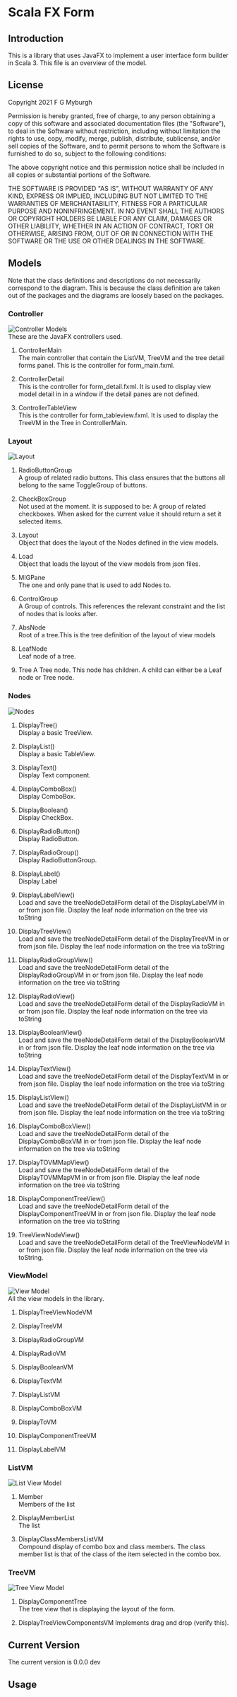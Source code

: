 # Scala FX Form 

## Introduction
This is a library that uses JavaFX to implement a user interface form builder in Scala 3. This file is an overview of the model.

## License
Copyright 2021 F G Myburgh

Permission is hereby granted, free of charge, to any person obtaining a copy of this software and associated documentation files (the "Software"), to deal in the Software without restriction, including without limitation the rights to use, copy, modify, merge, publish, distribute, sublicense, and/or sell copies of the Software, and to permit persons to whom the Software is furnished to do so, subject to the following conditions:

The above copyright notice and this permission notice shall be included in all copies or substantial portions of the Software.

THE SOFTWARE IS PROVIDED "AS IS", WITHOUT WARRANTY OF ANY KIND, EXPRESS OR IMPLIED, INCLUDING BUT NOT LIMITED TO THE WARRANTIES OF MERCHANTABILITY, FITNESS FOR A PARTICULAR PURPOSE AND NONINFRINGEMENT. IN NO EVENT SHALL THE AUTHORS OR COPYRIGHT HOLDERS BE LIABLE FOR ANY CLAIM, DAMAGES OR OTHER LIABILITY, WHETHER IN AN ACTION OF CONTRACT, TORT OR OTHERWISE, ARISING FROM, OUT OF OR IN CONNECTION WITH THE SOFTWARE OR THE USE OR OTHER DEALINGS IN THE SOFTWARE.

## Models
Note that the class definitions and descriptions do not necessarily correspond to the diagram. This is because the class definition are taken out of the packages and the diagrams are loosely based on the packages.

### Controller
![Controller Models](controller.jpg)  
These are the JavaFX controllers used.  

1. ControllerMain  
The main controller that contain the ListVM, TreeVM and the tree detail forms panel. This is the controller for form_main.fxml.  

2. ControllerDetail  
This is the controller for form_detail.fxml. It is used to display view model detail in in a window if the detail panes are not defined.  

3. ControllerTableView  
This is the controller for form_tableview.fxml. It is used to display the TreeVM in the Tree in ControllerMain. 

### Layout
![Layout](Layout.jpg)  
1. RadioButtonGroup  
A group of related radio buttons. This class ensures that the buttons all belong to the same ToggleGroup of buttons.

2. CheckBoxGroup  
Not used at the moment. It is supposed to be: A group of related checkboxes. When asked for the current value it should return a set it selected items.

3. Layout  
Object that does the layout of the Nodes defined in the view models. 

4. Load  
Object that loads the layout of the view models from json files.

5. MIGPane  
The one and only pane that is used to add Nodes to.

6. ControlGroup  
A Group of controls. This references the relevant constraint and the list of nodes that is looks after.

7. AbsNode  
Root of a tree.This is the tree definition of the layout of view models

8. LeafNode  
Leaf node of a tree.

9. Tree
A Tree node. This node has children. A child can either be a Leaf node or Tree node.

### Nodes
![Nodes](Nodes.jpg)  
1. DisplayTree()  
Display a basic TreeView.

2. DisplayList()  
Display a basic TableView.

3. DisplayText()  
Display Text component.

4. DisplayComboBox()  
Display ComboBox.

5. DisplayBoolean()  
Display CheckBox.

6. DisplayRadioButton()  
Display RadioButton.

7. DisplayRadioGroup()  
Display RadioButtonGroup.

8. DisplayLabel()  
Display Label

9. DisplayLabelView()  
Load and save the treeNodeDetailForm detail of the DisplayLabelVM in or from json file. Display the leaf node information on the tree via toString

10. DisplayTreeView()  
Load and save the treeNodeDetailForm detail of the DisplayTreeVM in or from json file. Display the leaf node information on the tree via toString

11. DisplayRadioGroupView()  
Load and save the treeNodeDetailForm detail of the DisplayRadioGroupVM in or from json file. Display the leaf node information on the tree via toString

12. DisplayRadioView()  
Load and save the treeNodeDetailForm detail of the DisplayRadioVM in or from json file. Display the leaf node information on the tree via toString

13. DisplayBooleanView()  
Load and save the treeNodeDetailForm detail of the DisplayBooleanVM in or from json file. Display the leaf node information on the tree via toString

14. DisplayTextView()  
Load and save the treeNodeDetailForm detail of the DisplayTextVM in or from json file. Display the leaf node information on the tree via toString

15. DisplayListView()  
Load and save the treeNodeDetailForm detail of the DisplayListVM in or from json file. Display the leaf node information on the tree via toString

16. DisplayComboBoxView()  
Load and save the treeNodeDetailForm detail of the DisplayComboBoxVM in or from json file. Display the leaf node information on the tree via toString

17. DisplayTOVMMapView()  
Load and save the treeNodeDetailForm detail of the DisplayTOVMMapVM in or from json file. Display the leaf node information on the tree via toString

18. DisplayComponentTreeView()  
Load and save the treeNodeDetailForm detail of the DisplayComponentTreeVM in or from json file. Display the leaf node information on the tree via toString

19. TreeViewNodeView()  
Load and save the treeNodeDetailForm detail of the TreeViewNodeVM in or from json file. Display the leaf node information on the tree via toString.

### ViewModel
![View Model](viewmodel.jpg)  
All the view models in the library.

1. DisplayTreeViewNodeVM  

2. DisplayTreeVM  

3. DisplayRadioGroupVM  

4. DisplayRadioVM  

5. DisplayBooleanVM  

6. DisplayTextVM  

7. DisplayListVM  

8. DisplayComboBoxVM  

9. DisplayToVM  

10. DisplayComponentTreeVM  

11. DisplayLabelVM  

### ListVM
![List View Model](viewmodel.listvm.jpg)  
1. Member  
Members of the list

2. DisplayMemberList  
The list

3. DisplayClassMembersListVM  
Compound display of combo box and class members. The class member list is that of the class of the item selected in the combo box.

### TreeVM
![Tree View Model](viewmodel.treevm.jpg)  
1. DisplayComponentTree  
The tree view that is displaying the layout of the form.

2. DisplayTreeViewComponentsVM
Implements drag and drop (verify this).

## Current Version
The current version is 0.0.0 dev

## Usage

